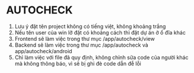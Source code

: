 # AUTOCHECK
1. Lưu ý đặt tên project không có tiếng việt, không khoảng trắng
2. Nếu tên user của win lỡ đặt có khoảng cách thì đặt dự án ở ổ đĩa khác
3. Frontend sẽ làm việc trong thư mục /app/autocheck/view
4. Backend sẽ làm việc trong thư mục /app/autocheck và app/autocheck/android
5. Chỉ làm việc với file đã quy định, không chỉnh sữa code của người khác mà không thông báo, vì sẽ bị ghi đè code dẫn đễ lỗi